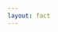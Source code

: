 ```yaml
---
layout: fact
---
```


<Congratz
  achievement="knowing your first preprocessing task"
  message="Feature Normalization"
  secondary="Also good job on enhancing linear regression with one more variable!"
  caveat="All that, STILL with a single neuron in Tensorflow"
/>
